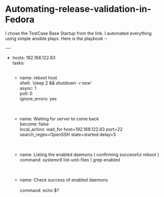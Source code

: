 # Automating-release-validation-in-Fedora

I chose the TestCase Base Startup from the link. I automated everything using simple ansible plays. Here is the playbook :-

---<br>
- hosts: 192.168.122.83<br>
  tasks:<br><br>

  - name: reboot host<br>
    shell: 'sleep 2 && shutdown -r now'<br>
    async: 1<br>
    poll: 0<br>
    ignore_errors: yes<br><br><br>


  - name: Waiting for server to come back<br>
    become: false<br>
    local_action: wait_for host=192.168.122.83  port=22  search_regex=OpenSSH  state=started  delay=5<br><br><br>

  
  - name: Listing the enabled daemons ( confirming successful reboot )<br>
    command: systemctl list-unit-files | grep enabled<br><br><br>
    

  - name: Check success of enabled daemons<br>  
    command: echo $?<br>

